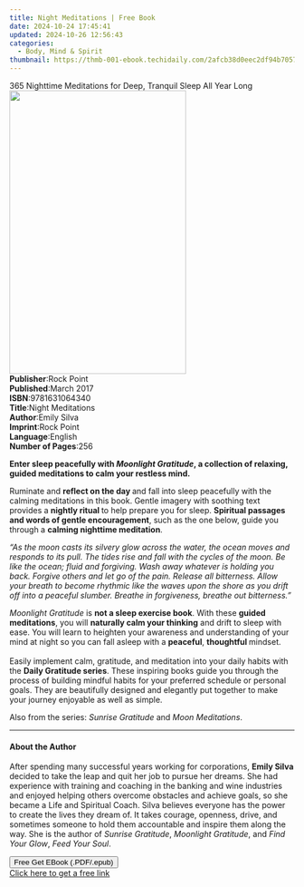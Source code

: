 ```yaml
---
title: Night Meditations | Free Book
date: 2024-10-24 17:45:41
updated: 2024-10-26 12:56:43
categories:
  - Body, Mind & Spirit
thumbnail: https://thmb-001-ebook.techidaily.com/2afcb38d0eec2df94b7057d90de24ec32bce970f598aff45573c9fa4a5e05c16.jpg
---
```

<main id="book-container">
  <div class="flex flex-col">
    <div class="book-brief flex-1 py-6 px-4 sm:p-6 md:py-10 md:px-8">
      <!-- brief-->
      <div class="book-brief-main">
        365 Nighttime Meditations for Deep, Tranquil Sleep All Year Long
      </div>
    </div>
    <div
      class="book-meta-info flex-1 grid gap-4 col-start-1 col-end-3 row-start-1 sm:mb-6 sm:grid-cols-4 lg:gap-6 lg:col-start-2 lg:row-end-6 lg:row-span-6 lg:mb-0"
    >
      <div
        class="book-meta-info-left place-content-center mt-4 p-4 text-sm leading-6 col-start-2 col-span-2 dark:text-slate-400"
      >
        <img
          class="w-full h-500 object-cover rounded-lg sm:h-255 sm:col-span-2 lg:col-span-full"
          src="https://img-001-ebook.techidaily.com/c568521779b642ab2a58286c4d7a5ab33f4da531684cdf1f10540fd06947af9c.jpg"
          alt=""
          width="312"
          height="500"
        />
      </div>
      <div
        class="book-meta-info-right mt-2 col-start-1 row-start-2 col-span-3 self-center"
      >
        <!-- meta data  -->
        <div class="flex flex-col px-4 md:px-8">
          <div class="flex-1">
            <strong>Publisher</strong>:<span class="px-2">Rock Point</span>
          </div>
          <div class="flex-1">
            <strong>Published</strong>:<span class="px-2">March 2017</span>
          </div>
          <div class="flex-1">
            <strong>ISBN</strong>:<span class="px-2">9781631064340</span>
          </div>
          <div class="flex-1">
            <strong>Title</strong>:<span class="px-2">Night Meditations</span>
          </div>
          <div class="flex-1">
            <strong>Author</strong>:<span class="px-2">Emily Silva</span>
          </div>
          <div class="flex-1">
            <strong>Imprint</strong>:<span class="px-2">Rock Point</span>
          </div>
          <div class="flex-1">
            <strong>Language</strong>:<span class="px-2">English</span>
          </div>
          <div class="flex-1">
            <strong>Number of Pages</strong>:<span class="px-2">256</span>
          </div>
        </div>
      </div>
    </div>
    <div class="book-description flex-1 py-6 px-4 sm:p-6 md:py-10 md:px-8">
      <div class="book-description-main">
        <div accordion-content="" id="description">
          <p>
            <b>Enter sleep peacefully with </b><i><b>Moonlight Gratitude</b></i
            ><b
              >, a collection&nbsp;of relaxing, guided meditations to calm your
              restless mind.
            </b>
          </p>
          <p>
            Ruminate and <b>reflect on the day </b>and fall into sleep
            peacefully with the calming meditations in this book. Gentle imagery
            with soothing text provides a <b>nightly ritual </b>to help prepare
            you for sleep.
            <b>Spiritual passages and words of gentle encouragement</b>, such as
            the one below, guide you through a
            <b>calming nighttime meditation</b>.
          </p>
          <p>
            <i
              >“As the moon casts its silvery glow across the water, the ocean
              moves and responds to its pull. The tides rise and fall with the
              cycles of the moon. Be like the ocean; fluid and forgiving. Wash
              away whatever is holding you back. Forgive others and let go of
              the pain. Release all bitterness. Allow your breath to become
              rhythmic like the waves upon the shore as you drift off into a
              peaceful slumber. Breathe in forgiveness, breathe out
              bitterness.”</i
            >
          </p>
          <p>
            <i>Moonlight Gratitude</i> is <b>not a sleep exercise book</b>. With
            these <b>guided meditations</b>, you will
            <b>naturally calm your thinking</b> and&nbsp;drift to sleep with
            ease.&nbsp;You will learn to heighten&nbsp;your awareness and
            understanding of your mind at night so you can fall asleep with a
            <b>peaceful</b>, <b>thoughtful </b>mindset.<br /><br />
            Easily implement calm, gratitude, and meditation into your daily
            habits with the <b>Daily Gratitude series</b>. These inspiring books
            guide you through the process of building mindful habits for your
            preferred schedule or personal goals. They are beautifully designed
            and elegantly put together to make your journey enjoyable as well as
            simple.
          </p>
          <p>
            Also from the series:&nbsp;<i>Sunrise Gratitude</i> and
            <i>Moon Meditations</i>.
          </p>
        </div>
        <div class="accordion-fader"></div>
      </div>
    </div>
    <div class="book-excerpts flex-1 py-6 px-4 sm:p-6 md:py-10 md:px-8">
      <!-- excerpts-->
      <div class="book-excerpts-main">
        <hr />
        <h4 class="placeholder placeholder-heading">
          <span>About the Author</span>
        </h4>
        <p></p>
        <p>
          After spending many successful years working for corporations,
          <b>Emily Silva</b> decided to take the leap and quit her job to pursue
          her dreams. She had experience with training and coaching in the
          banking and wine industries and enjoyed helping others overcome
          obstacles and achieve goals, so she became a Life and Spiritual Coach.
          Silva believes everyone has the power to create the lives they dream
          of. It takes courage, openness, drive, and sometimes someone to hold
          them accountable and inspire them along the way. She is the author of
          <i>Sunrise Gratitude</i>, <i>Moonlight Gratitude</i>, and
          <i>Find Your Glow</i>, <i>Feed Your Soul</i>.
        </p>
        <p></p>
      </div>
    </div>
    <div
      class="book-about-author flex-1 py-6 px-4 sm:p-6 md:py-10 md:px-8"
    ></div>
    <div class="book-free-get flex-1 py-6 px-4 sm:p-6 md:py-10 md:px-8">
      <button
        id="btn-free-get"
        class="bg-blue-500 hover:bg-blue-700 text-white font-bold py-2 px-4 rounded"
      >
        Free Get EBook (.PDF/.epub)
      </button>
      <div id="countdown-display" class="px-2 text-lg mt-2"></div>
      <a
        id="free-link"
        class="hidden bg-blue-500 hover:bg-blue-700 text-white font-bold py-2 px-4 rounded"
        href="https://www.ebooks.com/en-us/book/210196656/night-meditations/emily-silva/"
        target="_blank"
        >Click here to get a free link</a
      >
    </div>
    <script>
      let countdownTime = 0;
      let countdownInterval = null;
      document
        .getElementById('btn-free-get')
        .addEventListener('click', startCountdown);
      function startCountdown() {
        countdownTime = new Date().getTime() + 60000 * 3;
        countdownInterval = setInterval(updateCountdown, 1000);
        document.getElementById('btn-free-get').disabled = true;
        document
          .getElementById('btn-free-get')
          .classList.add('bg-gray-500', 'cursor-not-allowed');
      }
      function updateCountdown() {
        let currentTime = new Date().getTime();
        let timeLeft = countdownTime - currentTime;
        let secondsLeft = Math.floor(timeLeft / 1000);
        document.getElementById('countdown-display').innerHTML =
          `Remaining time: ${secondsLeft} seconds.`;
        if (secondsLeft <= 0) {
          clearInterval(countdownInterval);
          document.getElementById('btn-free-get').classList.add('hidden');
          document.getElementById('free-link').classList.remove('hidden');
          document.getElementById('countdown-display').innerHTML = '';
        }
      }
    </script>
  </div>
</main>
